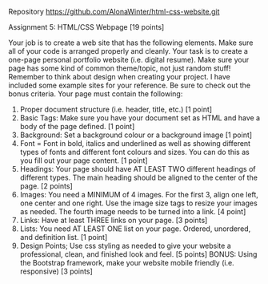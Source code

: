 Repository
https://github.com/AlonaWinter/html-css-website.git

Assignment 5: HTML/CSS Webpage [19 points]

Your job is to create a web site that has the following elements. Make sure all of your code is
arranged properly and cleanly. Your task is to create a one-page personal portfolio website (i.e.
digital resume). Make sure your page has some kind of common theme/topic, not just random stuff!
Remember to think about design when creating your project. I have included some example sites for
your reference. Be sure to check out the bonus criteria.
Your page must contain the following:
1. Proper document structure (i.e. header, title, etc.) [1 point]
2. Basic Tags: Make sure you have your document set as HTML and have a body of the page
defined. [1 point]
3. Background: Set a background colour or a background image [1 point]
4. Font = Font in bold, italics and underlined as well as showing different types of fonts and
different font colours and sizes. You can do this as you fill out your page content. [1 point]
5. Headings: Your page should have AT LEAST TWO different headings of different types. The
main heading should be aligned to the center of the page. [2 points]
6. Images: You need a MINIMUM of 4 images. For the first 3, align one left, one center and one
right. Use the image size tags to resize your images as needed. The fourth image needs to be
turned into a link. [4 point]
7. Links: Have at least THREE links on your page. [3 points]
8. Lists: You need AT LEAST ONE list on your page. Ordered, unordered, and definition list. [1
point]
9. Design Points; Use css styling as needed to give your website a professional, clean, and finished
look and feel. [5 points]
BONUS: Using the Bootstrap framework, make your website mobile friendly (i.e. responsive)
[3 points]